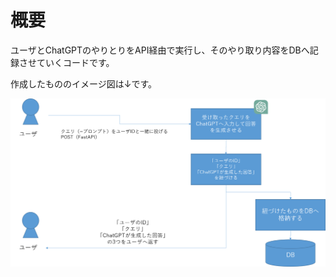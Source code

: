 # 概要

ユーザとChatGPTのやりとりをAPI経由で実行し、そのやり取り内容をDBへ記録させていくコードです。

作成したもののイメージ図は↓です。

![全体像](images/image1.png)